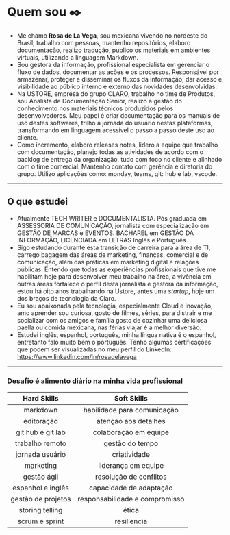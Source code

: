 # Quem sou ✒️

* Me chamo **Rosa de La Vega**, sou mexicana vivendo no nordeste do Brasil, trabalho com pessoas, mantenho repositórios, elaboro documentação, realizo tradução, publico os materiais em ambientes virtuais, utilizando a linguagem Markdown.
* Sou gestora da informação, profissional especialista em gerenciar o fluxo de dados, documentar as ações e os processos. Responsável por armazenar, proteger e disseminar os fluxos da informação, dar acesso e visibilidade ao público interno e externo das novidades desenvolvidas.
* Na USTORE, empresa do grupo CLARO, trabalho no time de Produtos, sou Analista de Documentação Senior, realizo a gestão do conhecimento nos materiais técnicos produzidos pelos desenvolvedores. Meu papel é criar documentação para os manuais de uso destes softwares, trilho a jornada do usuário nestas plataformas, transformando em linguagem acessível o passo a passo deste uso ao cliente.
* Como incremento, elaboro releases notes, lidero a equipe que trabalho com documentação, planejo todas as atividades de acordo com o backlog de entrega da organização, tudo com foco no cliente e alinhado com o time comercial. Mantenho contato com gerência e diretoria do grupo. Utilizo aplicações como: monday, teams, git: hub e lab, vscode.
----
## O que estudei

* Atualmente TECH WRITER e DOCUMENTALISTA. Pós graduada em ASSESSORIA DE COMUNICAÇÃO, jornalista com especialização em GESTÃO DE MARCAS e EVENTOS. BACHAREL em GESTÃO DA INFORMAÇÃO, LICENCIADA em LETRAS Inglês e Português.
* Sigo estudando durante esta transição de carreira para a área de TI, carrego bagagem das áreas de marketing, finanças, comercial e de comunicação, além das práticas em marketing digital e relações públicas. Entendo que todas as experiências profissionais que tive me habilitam hoje para desenvolver meu trabalho na área, a vivência em outras áreas fortalece o perfil desta jornalista e gestora da informação, estou há oito anos trabalhando na Ustore, antes uma *startup*, hoje um dos braços de tecnologia da Claro.
* Eu sou apaixonada pela tecnologia, especialmente Cloud e inovação, amo aprender sou curiosa, gosto de filmes, séries, para distrair e me socializar com os amigos e família gosto de cozinhar uma deliciosa paella ou comida mexicana, nas férias viajar é a melhor diversão. 
* Estudei inglês, espanhol, português, minha língua nativa é o espanhol, entretanto falo muito bem o português. Tenho algumas certificações que podem ser visualizadas no meu perfil do LinkedIn: https://www.linkedin.com/in/rosadelavega
----
### Desafio é alimento diário na minha vida profissional


| Hard Skills        | Soft Skills                   |
| :---:              | :---:                         |
| markdown           | habilidade para comunicação   |
| editoração         | atenção aos detalhes          |
| git hub e git lab  | colaboração em equipe         |
| trabalho remoto    | gestão do tempo               |
| jornada usuário    | criatividade                  |
| marketing          | liderança em equipe           |
| gestão ágil        | resolução de conflitos        |
| espanhol e inglês  | capacidade de adaptação       |
| gestão de projetos | responsabilidade e compromisso|
| storing telling    | ética                         |
| scrum e sprint     | resiliencia                   |



